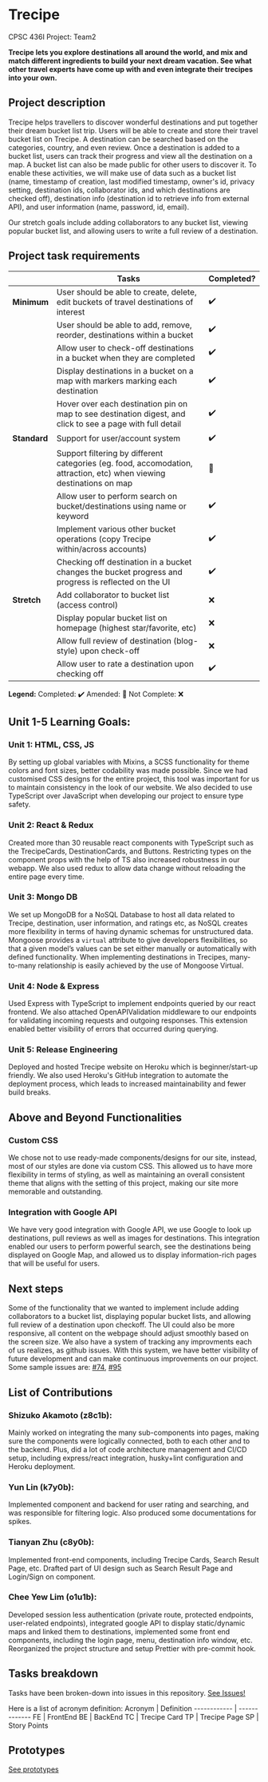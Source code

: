 # Trecipe
CPSC 436I Project: Team2 

**Trecipe lets you explore destinations all around the world, and mix and match different ingredients to build your next dream vacation. See what other travel experts have come up with and even integrate their trecipes into your own.**


## Project description

Trecipe helps travellers to discover wonderful destinations and put together their dream bucket list trip. Users will be able to create and store their travel bucket list on Trecipe. A destination can be searched based on the categories, country, and even review. Once a destination is added to a bucket list, users can track their progress and view all the destination on a map. A bucket list can also be made public for other users to discover it. To enable these activities, we will make use of data such as a bucket list (name, timestamp of creation, last modified timestamp, owner's id, privacy setting, destination ids, collaborator ids, and which destinations are checked off), destination info (destination id to retrieve info from external API), and user information (name, password, id, email).

Our stretch goals include adding collaborators to any bucket list, viewing popular bucket list, and allowing users to write a full review of a destination.  

## Project task requirements

|          | Tasks                                                                                                                   | Completed?              |
|----------|------------------------------------------------------------------------------------------------------------------------|-------------------------|
| **Minimum**  | User should be able to create, delete, edit buckets of travel destinations of interest                                 | :heavy_check_mark:      |
|          | User should be able to add, remove, reorder, destinations within a bucket                                              | :heavy_check_mark:      |
|          | Allow user to check-off destinations in a bucket when they are completed                                               | :heavy_check_mark:      |
|          | Display destinations in a bucket on a map with markers marking each destination                                        | :heavy_check_mark:      |
|          | Hover over each destination pin on map to see destination digest, and click to see a page with full detail             | :heavy_check_mark:      |
| **Standard** | Support for user/account system                                                                                        | :heavy_check_mark:      |
|          | Support filtering by different categories (eg. food, accomodation, attraction, etc) when viewing destinations on map| :large_orange_diamond: |
|          | Allow user to perform search on bucket/destinations using name or keyword                                              | :heavy_check_mark:      |
|          | Implement various other bucket operations (copy Trecipe within/across accounts)                                        | :heavy_check_mark:      |
|          | Checking off destination in a bucket changes the bucket progress and progress is reflected on the UI                   | :heavy_check_mark:      |
| **Stretch**  | Add collaborator to bucket list (access control)                                                                       | :x:                     |
|          | Display popular bucket list on homepage (highest star/favorite, etc)                                                   | :x:                     |
|          | Allow full review of destination (blog-style) upon check-off                                                           | :x:                     |
|          | Allow user to rate a destination upon checking off                                                                     | :heavy_check_mark:      |

**Legend:**
Completed: :heavy_check_mark: 
Amended: :large_orange_diamond:
Not Complete: :x:


## Unit 1-5 Learning Goals:
### Unit 1: HTML, CSS, JS
By setting up global variables with Mixins, a SCSS functionality for theme colors and font sizes, better codability was made possible. Since we had customised CSS designs for the entire project, this tool was important for us to maintain consistency in the look of our website.
We also decided to use TypeScript over JavaScript when developing our project to ensure type safety.

### Unit 2: React & Redux
Created more than 30 reusable react components with TypeScript such as the TrecipeCards, DestinationCards, and Buttons. Restricting types on the component props with the help of TS also increased robustness in our webapp. We also used redux to allow data change without reloading the entire page every time.

### Unit 3: Mongo DB
We set up MongoDB for a NoSQL Database to host all data related to Trecipe, destination, user information, and ratings etc, as NoSQL creates more flexibility in terms of having dynamic schemas for unstructured data. Mongoose provides a `virtual` attribute to give developers flexibilities, so that a given model’s values can be set either manually or automatically with defined functionality. <Example> When implementing destinations in Trecipes, many-to-many relationship is easily achieved by the use of Mongoose Virtual.

### Unit 4: Node & Express
Used Express with TypeScript to implement endpoints queried by our react frontend. We also attached OpenAPIValidation middleware to our endpoints for validating incoming requests and outgoing responses. This extension enabled better visibility of errors that occurred during querying.

### Unit 5: Release Engineering
Deployed and hosted Trecipe website on Heroku which is beginner/start-up friendly. We also used Heroku's GitHub integration to automate the deployment process, which leads to increased maintainability and fewer build breaks.

## Above and Beyond Functionalities
### Custom CSS
We chose not to use ready-made components/designs for our site, instead, most of our styles are done via custom CSS. This allowed us to have more flexibility in terms of styling, as well as maintaining an overall consistent theme that aligns with the setting of this project, making our site more memorable and outstanding.

### Integration with Google API
We have very good integration with Google API, we use Google to look up destinations, pull reviews as well as images for destinations. This integration enabled our users to perform powerful search, see the destinations being displayed on Google Map, and allowed us to display information-rich pages that will be useful for users.

## Next steps
Some of the functionality that we wanted to implement include adding collaborators to a bucket list, displaying popular bucket lists, and allowing full review of a destination upon checkoff. The UI could also be more responsive, all content on the webpage should adjust smoothly based on the screen size.
We also have a system of tracking any improvments each of us realizes, as github issues. With this system, we have better visibility of future development and can make continuous improvements on our project. Some sample issues are: [#74](https://github.com/shizuko-akamoto/Trecipe/issues/74), [#95](https://github.com/shizuko-akamoto/Trecipe/issues/95)

## List of Contributions

### Shizuko Akamoto (z8c1b): 
Mainly worked on integrating the many sub-components into pages, making sure the components were logically connected, both to each other and to the backend. Plus, did a lot of code architecture management and CI/CD setup, including express/react integration, husky+lint configuration and Heroku deployment.

### Yun Lin (k7y0b): 
Implemented component and backend for user rating and searching, and was responsible for filtering logic. Also produced some documentations for spikes. 

### Tianyan Zhu (c8y0b): 
Implemented front-end components, including Trecipe Cards, Search Result Page, etc. Drafted part of UI design such as Search Result Page and Login/Sign on component.

### Chee Yew Lim (o1u1b): 
Developed session less authentication (private route, protected endpoints, user-related endpoints), integrated google API to display static/dynamic maps and linked them to destinations, implemented some front end components, including the login page, menu, destination info window, etc. Reorganized the project structure and setup Prettier with pre-commit hook.

## Tasks breakdown
Tasks have been broken-down into issues in this repository. [See Issues!](https://github.com/shizuko-akamoto/Trecipe/issues)

Here is a list of acronym definition:
Acronym | Definition
------------ | -------------
FE | FrontEnd
BE | BackEnd
TC | Trecipe Card
TP | Trecipe Page
SP | Story Points


## Prototypes

[See prototypes](prototypes.pdf)
